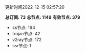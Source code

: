 更新时间2022-12-15 02:57:20

**总订阅: 73**
**总节点: 1149**
**有效节点: 379**
- ss节点: 164
- trojan节点: 42
- v2ray节点: 172
- ssr节点: 1
